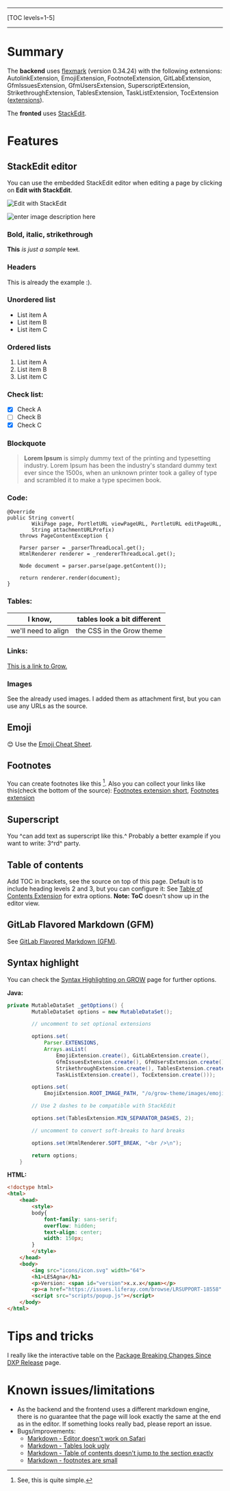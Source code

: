 ***
[TOC levels=1-5]
***
# Summary
The **backend** uses [flexmark](https://github.com/vsch/flexmark-java) (version 0.34.24)  with the following extensions:
AutolinkExtension, EmojiExtension, FootnoteExtension, GitLabExtension, GfmIssuesExtension, GfmUsersExtension, SuperscriptExtension, StrikethroughExtension, TablesExtension, TaskListExtension, TocExtension ([extensions](https://github.com/vsch/flexmark-java/wiki/Extensions)).

The **fronted** uses [StackEdit](https://github.com/benweet/stackedit.js).


# Features

## StackEdit editor
You can use the embedded StackEdit editor when editing a page by clicking on **Edit with StackEdit**.

![Edit with StackEdit](https://grow.liferay.com/documents/portlet_file_entry/20147/editor.png/005dc1ec-654c-0a09-e741-29bf4dd50f9a?status=0&download=true)

![enter image description here](https://grow.liferay.com/documents/portlet_file_entry/20147/editorInUse.PNG/2aaffced-ae0f-aa9f-cd52-889920b1c596?status=0&download=true)

 
### Bold, italic, strikethrough
**This** *is just a sample* ~~text~~.

### Headers
This is already the example :).

### Unordered list
 - List item A
 - List item B
 - List item C

### Ordered lists

 1. List item A
 2. List item B
 3. List item C

### Check list:

 - [x] Check A
 - [ ] Check B
 - [x] Check C

### Blockquote
> **Lorem Ipsum** is simply dummy text of the printing and typesetting industry. Lorem Ipsum has been the industry's standard dummy text ever since the 1500s, when an unknown printer took a galley of type and scrambled it to make a type specimen book.

### Code:

	@Override
	public String convert(
			WikiPage page, PortletURL viewPageURL, PortletURL editPageURL,
			String attachmentURLPrefix)
		throws PageContentException {

		Parser parser = _parserThreadLocal.get();
		HtmlRenderer renderer = _rendererThreadLocal.get();

		Node document = parser.parse(page.getContent());

		return renderer.render(document);
	}

### Tables:

|I know,| tables look a bit different|
|--|--|
|we'll need to align| the CSS in the Grow theme|


### Links:
[This is a link to Grow.](http://grow.liferay.com)

### Images
See the already used images. I added them as attachment first, but you can use any URLs as the source.

## Emoji     
 :blush:
Use the [Emoji Cheat Sheet](https://www.webfx.com/tools/emoji-cheat-sheet/).


## Footnotes
You can create footnotes like this [^testFootnote].
Also you can collect your links like this(check the bottom of the source): [Footnotes extension short][footnoteLink1], [Footnotes extension ][footnoteLink1]

## Superscript
You ^can add text as superscript like this.^
Probably a better example if you want to write: 3^rd^ party.

## Table of contents
Add TOC in brackets, see the source on top of this page.
Default is to include heading levels 2 and 3, but you can configure it:
 See [Table of Contents Extension](https://github.com/vsch/flexmark-java/wiki/Table-of-Contents-Extension) for extra options.
 **Note:**
**ToC** doesn't show up in the editor view.

## GitLab Flavored Markdown (GFM)
See [GitLab Flavored Markdown (GFM)](https://gitlab.com/gitlab-org/gitlab-ce/blob/master/doc/user/markdown.md).
## Syntax highlight
You can check the [Syntax Highlighting on GROW](https://grow.liferay.com/share/Syntax+Highlighting+on+GROW) page for further options.

**Java:**
```java
private MutableDataSet _getOptions() {
		MutableDataSet options = new MutableDataSet();

		// uncomment to set optional extensions

		options.set(
			Parser.EXTENSIONS,
			Arrays.asList(
				EmojiExtension.create(), GitLabExtension.create(),
				GfmIssuesExtension.create(), GfmUsersExtension.create(),
				StrikethroughExtension.create(), TablesExtension.create(),
				TaskListExtension.create(), TocExtension.create()));

		options.set(
			EmojiExtension.ROOT_IMAGE_PATH, "/o/grow-theme/images/emojis/");

		// Use 2 dashes to be compatible with StackEdit

		options.set(TablesExtension.MIN_SEPARATOR_DASHES, 2);

		// uncomment to convert soft-breaks to hard breaks

		options.set(HtmlRenderer.SOFT_BREAK, "<br />\n");

		return options;
	}
```
**HTML:**
```html
<!doctype html>
<html>
	<head>
		<style>
		body{
			font-family: sans-serif;
			overflow: hidden;
			text-align: center;
			width: 150px;
		}
		</style>
	</head>
	<body>
		<img src="icons/icon.svg" width="64">
		<h1>LESAgna</h1>
		<p>Version: <span id="version">x.x.x</span></p>
		<p><a href="https://issues.liferay.com/browse/LRSUPPORT-18558" target="_blank">Bug/New feature</a></p>
		<script src="scripts/popup.js"></script>
	</body>
</html>
```
# Tips and tricks
I really like the interactive table on the [Package Breaking Changes Since DXP Release](https://grow.liferay.com/share/Package+Breaking+Changes+Since+DXP+Release?sourceVersion=7110-dxp-2&targetVersion=7110-dxp-2) page.

# Known issues/limitations

 - As the backend and the frontend uses a different markdown engine, there is no guarantee that the page will look exactly the same at the end as in the editor. If something looks really bad, please report an issue.
 - Bugs/improvements:
   - [Markdown - Editor doesn't work on Safari](https://issues.liferay.com/browse/GROW-711)
	- [Markdown - Tables look ugly](https://issues.liferay.com/browse/GROW-708)
	- [Markdown - Table of contents doesn't jump to the section exactly](https://issues.liferay.com/browse/GROW-704)
	- [Markdown - footnotes are small](https://issues.liferay.com/browse/GROW-705)
	

  


[^testFootnote]:See, this is quite simple. 


[footnoteLink1]: https://github.com/vsch/flexmark-java/wiki/Extensions#footnotes
[footnoteLink2]: https://github.com/vsch/flexmark-java/wiki/Footnotes-Extension
